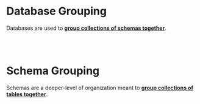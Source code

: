 # Database Grouping

Databases are used to <ins>**group collections of schemas together**</ins>. 

<br/>
<br/>

# Schema Grouping

Schemas are a deeper-level of organization meant to <ins>**group collections of tables together**</ins>. 

<br/>
<br/>

